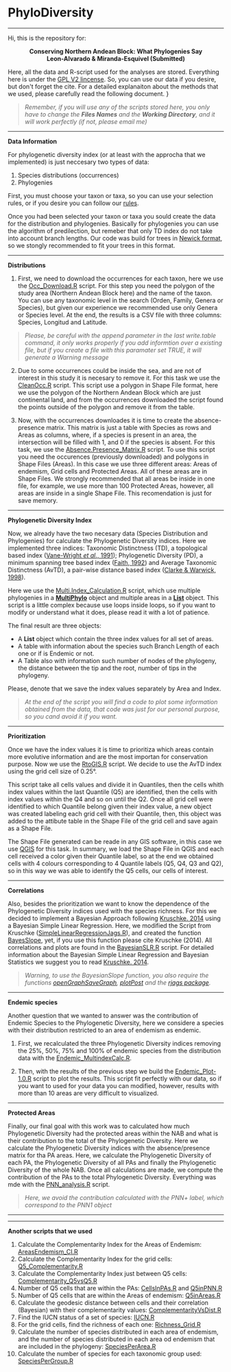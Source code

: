 # PhyloDiversity
___

Hi, this is the repository for:

<p align="center">
 <b>Conserving Northern Andean Block: What Phylogenies Say</b><br>
 <b>Leon-Alvarado & Miranda-Esquivel (Submitted)</b><br>
</p>



Here, all the data and R-script used for the analyses are stored. Everything here is under the [GPL V2 lincense](https://www.gnu.org/licenses/old-licenses/gpl-2.0.html). So, you can use our data if you desire, but don't forget the cite. For a detailed explanaiton about the methods that we used, please carefully read the following document. }

> _Remember, if you will use any of the scripts stored here, you only have to change the **Files Names** and the **Working Directory**, and it will work perfectly (if not, please email me)_

___

**Data Information**

For phylogenetic diversity index (or at least with the approcha that we implemented) is just neccesary two types of data:

  1. Species distributions (occurrences)
  2. Phylogenies
  
  
First, you must choose your taxon or taxa, so you can use your selection rules, or if you desire you can follow our [rules](https://github.com/oleon12/PhyloDiversity/blob/master/Img/Diagrama_Flujo.png).

Once you had been selected your taxon or taxa you sould create the data for the distribution and phylogenies. Basically for phylogenies you can use the algorithm of predilection, but remeber that only TD index do not take into account branch lengths. Our code was build for trees in [Newick format](http://evolution.genetics.washington.edu/phylip/newicktree.html), so we stongly recommended to fit your trees in this format.

___

**Distributions**


1. First, we need to download the occurrences for each taxon, here we use the [Occ_Download.R](https://github.com/oleon12/PhyloDiversity/blob/master/R/Occ_Download.R) script. For this step you need the polygon of the study area (Northern Andean Block here) and the name of the taxon. You can use any taxonomic level in the search (Orden, Family, Genera or Species), but given our experience we recommended use only Genera or Species level. At the end, the results is a CSV file with three columns: Species, Longitud and Latitude.

> _Please, be careful with the append parameter in the last write.table command, it only works properly if you add informtion over a existing file, but if you create a file with this paramater set TRUE, it will generate a Warning message_

2. Due to some occurrences could be inside the sea, and are not of interest in this study it is necesary to remove it. For this task we use the [CleanOcc.R](https://github.com/oleon12/PhyloDiversity/blob/master/R/CleanOcc.R) script. This script use a polygon in Shape File format, here we use the polygon of the Northern Andean Block which are just continental land, and from the occurrences downloaded the script found the points outside of the polygon and remove it from the table.

3. Now, with the occurrences downloades it is time to create the absence-presence matrix. This matrix is just a table with Species as rows and Areas as columns, where, if a species is present in an area, the intersection will be filled with 1, and 0 if the species is absent. For this task, we use the [Absence.Presence_Matrix.R](https://github.com/oleon12/PhyloDiversity/blob/master/R/Absence.Presence_Matrix.R) script. To use this script you need the occurences (previously downloaded) and polygons in Shape Files (Areas). In this case we use three different areas: Areas of endemism, Grid cells and Protected Areas. All of these areas are in Shape Files. We strongly recommended that all areas be inside in one file, for example, we use more than 100 Protected Areas, however, all areas are inside in a single Shape File. This recomendation is just for save memory.

___

**Phylogenetic Diversity Index**

Now, we already have the two necesary data (Species Distribution and Phylogenies) for calculate the Phylogenetic Diversity indices. Here we implemented three indices: Taxonomic Distinctness (TD), a topological based index ([Vane-Wright _et al_., 1991](http://www.sciencedirect.com/science/article/pii/000632079190030D)); Phylogenetic Diversity (PD), a minimum spanning tree based index ([Faith, 1992](http://www.sciencedirect.com/science/article/pii/0006320792912013)) and Average Taxonomic Distinctness (AvTD), a pair-wise distance based index ([Clarke & Warwick, 1998](http://onlinelibrary.wiley.com/doi/10.1046/j.1365-2664.1998.3540523.x/full)).

Here we use the [Multi.Index_Calculation.R](https://github.com/oleon12/PhyloDiversity/blob/master/R/Multi.Index_Caculation.R) script, which use multiple phylogenies in a [**MultiPhylo**](https://www.rdocumentation.org/packages/ape/versions/4.1/topics/multiphylo) object and multiple areas in a [**List**](https://www.rdocumentation.org/packages/base/versions/3.4.1/topics/list) object. This script is a little complex because use loops inside loops, so if you want to modify or understand what it does, please read it with a lot of patience.

The final result are three objects: 

- A **List** object which contain the three index values for all set of areas.
- A table with information about the species such Branch Length of each one or if is Endemic or not.
- A Table also with information such number of nodes of the phylogeny, the distance between the tip and the root, number of tips in the phylogeny. 

Please, denote that we save the index values separately by Area and Index. 

> _At the end of the script you will find a code to plot some information obtained from the data, that code was just for our personal purpose, so you cand avoid it if you want._

___

**Prioritization**

Once we have the index values it is time to prioritiza which areas contain more evolutive information and are the most importan for conservation purpose. Now we use the [RtoGIS.R](https://github.com/oleon12/PhyloDiversity/blob/master/R/RtoGIS.R) script. We decide to use the AvTD index using the grid cell size of 0.25°.

This script take all cells values and divide it in Quantiles, then the cells whith index values within the last Quantile (Q5) are identified, then the cells with index values within the Q4 and so on until the Q2. Once all grid cell were identified to which Quantile belong given their index value, a new object was created labeling each grid cell with their Quantile, then, this object was added to the attibute table in the Shape File of the grid cell and save again as a Shape File.

The Shape File generated can be reade in any GIS software, in this case we use [QGIS](https://www.qgis.org/en/site/index.html) for this task. In summary, we load the Shape File in QGIS and each cell received a color given their Quantile label, so at the end we obtained cells with 4 colours corresponding to 4 Quantile labels (Q5, Q4, Q3 and Q2), so in this way we was able to identify the Q5 cells, our cells of interest.

___

**Correlations**

Also, besides the prioritization we want to know the dependence of the Phylogenetic Diversity indices used with the species richness. For this we decided to implement a Bayesian Approach following [Kruschke. 2014](https://books.google.es/books?hl=es&lr=&id=FzvLAwAAQBAJ&oi=fnd&pg=PP1&dq=Doing+Bayesian+data+analysis:+A+tutorial+with+R,+JAGS,+and+Stan,+2nd+edn&ots=CfpkO0ydXE&sig=be7YfMbeKSV3RIttp6r-xjCfbxs#v=onepage&q=Doing%20Bayesian%20data%20analysis%3A%20A%20tutorial%20with%20R%2C%20JAGS%2C%20and%20Stan%2C%202nd%20edn&f=false) using a Bayesian Simple Linear Regression. Here, we modified the Script from Kruschke ([SimpleLinearRegressionJags.R](http://www.indiana.edu/~kruschke/DoingBayesianDataAnalysis/Programs/SimpleLinearRegressionJags.R)), and created the function [BayesSlope](https://github.com/oleon12/PhyloDiversity/blob/master/R/BayesSlope.R), yet, if you use this function please cite Kruschke (2014). All correlations and plots are found in the [BayesianSLR.R](https://github.com/oleon12/PhyloDiversity/blob/master/R/BayesianSLR.R) script. For detailed information about the Bayesian Simple Linear Regression and Bayesian Statistics we suggest you to read [Kruschke. 2014](https://books.google.es/books?hl=es&lr=&id=FzvLAwAAQBAJ&oi=fnd&pg=PP1&dq=Doing+Bayesian+data+analysis:+A+tutorial+with+R,+JAGS,+and+Stan,+2nd+edn&ots=CfpkO0ydXE&sig=be7YfMbeKSV3RIttp6r-xjCfbxs#v=onepage&q=Doing%20Bayesian%20data%20analysis%3A%20A%20tutorial%20with%20R%2C%20JAGS%2C%20and%20Stan%2C%202nd%20edn&f=false).

> _Warning, to use the BayesianSlope function, you also require the functions [openGraphSaveGraph](http://www.indiana.edu/~kruschke/DoingBayesianDataAnalysis/Programs/openGraphSaveGraph.R), [plotPost](http://www.indiana.edu/~kruschke/DoingBayesianDataAnalysis/Programs/plotPost.R) and the [rjags package](https://cran.r-project.org/web/packages/rjags/index.html)._

___

**Endemic species**

Another question that we wanted to answer was the contribution of Endemic Species to the Phylogenetic Diversity, here we considere a species with their distribution restricted to an area of endemism as endemic. 

1. First, we recalculated the three Phylogenetic Diversity indices removing the 25%, 50%, 75% and 100% of endemic species from the distribution data with the [Endemic_MultindexCalc.R](https://github.com/oleon12/PhyloDiversity/blob/master/R/Endemic_MultindexCalc.R).

2. Then, with the results of the previous step we build the [Endemic_Plot-1.0.R](https://github.com/oleon12/PhyloDiversity/blob/master/R/Endemic_Plot-1.0.R) script to plot the results. This script fit perfectly with our data, so if you want to used for your data you can modified, however, results with more than 10 areas are very difficult to visualized.

___

**Protected Areas**

Finally, our final goal with this work was to calculated how much Phylogenetic Diversity had the protected areas within the NAB and what is their contribution to the total of the Phylogenetic Diversity. Here we calculate the Phylogenetic Diversity indices with the absence/presence matrix for tha PA areas. Here, we calculate the Phylogenetic Diversity of each PA, the Phylogenetic Diversity of all PAs and finally the Phylogenetic Diversity of the whole NAB. Once all calculations are made, we compute the contribution of the PAs to the total Phylogenetic Diversity. Everything was mde with the [PNN_analysis.R](https://github.com/oleon12/PhyloDiversity/blob/master/R/PNN_analysis.R) script.

> _Here, we avoid the contribution calculated with the PNN+ label, which correspond to the PNN1 object_

___
___

**Another scripts that we used**

1. Calculate the Complementarity Index for the Areas of Endemism: [AreasEndemism_CI.R](https://github.com/oleon12/PhyloDiversity/blob/master/R/AreasEndemism_CI.R)
2. Calculate the Complementarity Index for the grid cells: [Q5_Complementarity.R](https://github.com/oleon12/PhyloDiversity/blob/master/R/Q5_Complemntarity.R)
3. Calculate the Complementarity Index just between Q5 cells: [Complementarity_Q5vsQ5.R](https://github.com/oleon12/PhyloDiversity/blob/master/R/Complementaroty_Q5vsQ5.R)
2. Number of Q5 cells that are within the PAs: [CellsInPAs.R](https://github.com/oleon12/PhyloDiversity/blob/master/R/CellsInPAs.R) and [Q5inPNN.R](https://github.com/oleon12/PhyloDiversity/blob/master/R/Q5inNPNN.R)
3. Number of Q5 cells that are within the Areas of endemism: [Q5inAreas.R](https://github.com/oleon12/PhyloDiversity/blob/master/R/Q5inAreas.R)
4. Calculate the geodesic distance between cells and their correlation (Bayesian) with their complementarity values: [ComplementarityVsDist.R](https://github.com/oleon12/PhyloDiversity/blob/master/R/ComplementarityVsDist.R)
5. Find the IUCN status of a set of species: [IUCN.R](https://github.com/oleon12/PhyloDiversity/blob/master/R/IUCN.R)
6. For the grid cells, find the richness of each one: [Richness_Grid.R](https://github.com/oleon12/PhyloDiversity/blob/master/R/Richness_Grid.R)
5. Calculate the number of species distributed in each area of endemism, and the number of species distributed in each area od endemism that are included in the phylogeny: [SpeciesPerArea.R](https://github.com/oleon12/PhyloDiversity/blob/master/R/SpeciesPerArea.R)
5. Calculate the number of species for each taxonomic group used: [SpeciesPerGroup.R](https://github.com/oleon12/PhyloDiversity/blob/master/R/SpeciesPerGroup.R)
